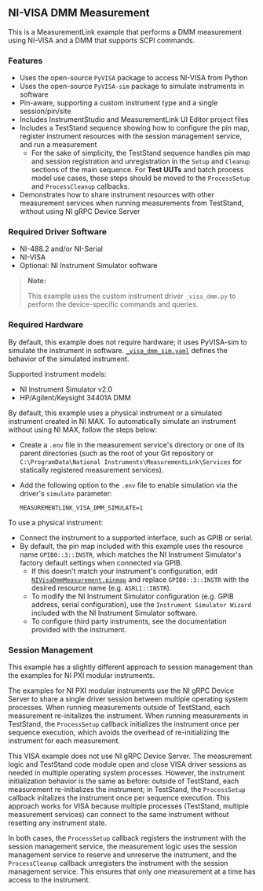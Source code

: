 ## NI-VISA DMM Measurement

This is a MeasurementLink example that performs a DMM measurement using NI-VISA
and a DMM that supports SCPI commands.  

### Features

- Uses the open-source `PyVISA` package to access NI-VISA from Python
- Uses the open-source `PyVISA-sim` package to simulate instruments in software
- Pin-aware, supporting a custom instrument type and a single session/pin/site
- Includes InstrumentStudio and MeasurementLink UI Editor project files
- Includes a TestStand sequence showing how to configure the pin map, register
  instrument resources with the session management service, and run a
  measurement
  - For the sake of simplicity, the TestStand sequence handles pin map and
    session registration and unregistration in the `Setup` and `Cleanup`
    sections of the main sequence. For **Test UUTs** and batch process model use
    cases, these steps should be moved to the `ProcessSetup` and
    `ProcessCleanup` callbacks.
- Demonstrates how to share instrument resources with other measurement services
  when running measurements from TestStand, without using NI gRPC Device Server

### Required Driver Software

- NI-488.2 and/or NI-Serial
- NI-VISA
- Optional: NI Instrument Simulator software

> **Note:**
>
> This example uses the custom instrument driver `_visa_dmm.py` to perform the
> device-specific commands and queries.

### Required Hardware

By default, this example does not require hardware; it uses PyVISA-sim to
simulate the instrument in software.
[`_visa_dmm_sim.yaml`](./_visa_dmm_sim.yaml) defines the behavior of the
simulated instrument. 

Supported instrument models:
- NI Instrument Simulator v2.0
- HP/Agilent/Keysight 34401A DMM

By default, this example uses a physical instrument or a simulated instrument
created in NI MAX. To automatically simulate an instrument without using NI MAX,
follow the steps below:
- Create a `.env` file in the measurement service's directory or one of its
  parent directories (such as the root of your Git repository or
  `C:\ProgramData\National Instruments\MeasurementLink\Services` for statically
  registered measurement services).
- Add the following option to the `.env` file to enable simulation via the
  driver's `simulate` parameter:

  ```
  MEASUREMENTLINK_VISA_DMM_SIMULATE=1
  ```

To use a physical instrument:
- Connect the instrument to a supported interface, such as GPIB or serial.
- By default, the pin map included with this example uses the resource name
  `GPIB0::3::INSTR`, which matches the NI Instrument Simulator's factory default
  settings when connected via GPIB.
  - If this doesn't match your instrument's configuration, edit
    [`NIVisaDmmMeasurement.pinmap`](./NIVisaDmmMeasurement.pinmap) and replace
    `GPIB0::3::INSTR` with the desired resource name (e.g. `ASRL1::INSTR`).
  - To modify the NI Instrument Simulator configuration (e.g. GPIB address,
    serial configuration), use the `Instrument Simulator Wizard` included with
    the NI Instrument Simulator software.
  - To configure third party instruments, see the documentation provided with
    the instrument.

### Session Management

This example has a slightly different approach to session management than the
examples for NI PXI modular instruments. 

The examples for NI PXI modular instruments use the NI gRPC Device Server to
share a single driver session between multiple operating system processes. When
running measurements outside of TestStand, each measurement re-initalizes the
instrument. When running measurements in TestStand, the `ProcessSetup` callback
initializes the instrument once per sequence execution, which avoids the
overhead of re-initializing the instrument for each measurement.

This VISA example does not use NI gRPC Device Server. The measurement logic and
TestStand code module open and close VISA driver sessions as needed in multiple
operating system processes. However, the instrument initialization behavior is
the same as before: outside of TestStand, each measurement re-initializes the
instrument; in TestStand, the `ProcessSetup` callback initalizes the instrument
once per sequence execution. This approach works for VISA because multiple
processes (TestStand, multiple measurement services) can connect to the same
instrument without resetting any instrument state.

In both cases, the `ProcessSetup` callback registers the instrument with the
session management service, the measurement logic uses the session management
service to reserve and unreserve the instrument, and the `ProcessCleanup`
callback unregisters the instrument with the session management service. This
ensures that only one measurement at a time has access to the instrument.